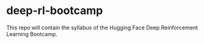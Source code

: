 # deep-rl-bootcamp
This repo will contain the syllabus of the Hugging Face Deep Reinforcement Learning Bootcamp.
